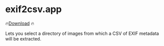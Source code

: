 # exif2csv.app

🔥[Download](https://jamesfriend.com.au/files/exif2csv.zip) 🔥

Lets you select a directory of images from which a CSV of EXIF metadata will be extracted.
